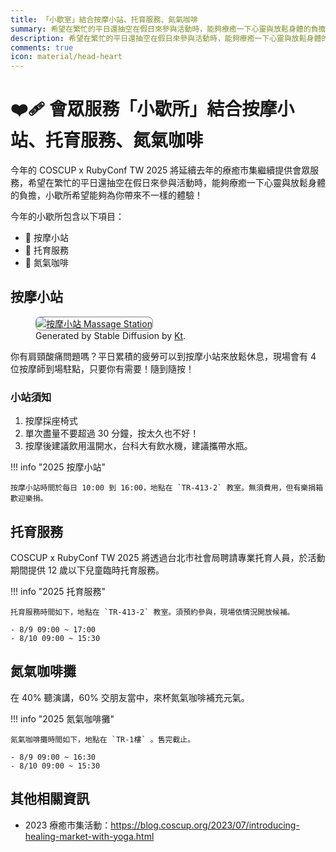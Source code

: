 ```yaml
---
title: 「小歇室」結合按摩小站、托育服務、氮氣咖啡
summary: 希望在繁忙的平日還抽空在假日來參與活動時，能夠療癒一下心靈與放鬆身體的負擔，療癒市集希望能夠為你帶來不一樣的體驗！
description: 希望在繁忙的平日還抽空在假日來參與活動時，能夠療癒一下心靈與放鬆身體的負擔，療癒市集希望能夠為你帶來不一樣的體驗！
comments: true
icon: material/head-heart
---
```


# :mending_heart: 會眾服務「小歇所」結合按摩小站、托育服務、氮氣咖啡

今年的 COSCUP x RubyConf TW 2025 將延續去年的療癒市集繼續提供會眾服務，希望在繁忙的平日還抽空在假日來參與活動時，能夠療癒一下心靈與放鬆身體的負擔，小歇所希望能夠為你帶來不一樣的體驗！

今年的小歇所包含以下項目：

- 💆 按摩小站
- 🎨 托育服務
- 🛌 氮氣咖啡


## 按摩小站

<figure markdown="span">
    <a href="https://secretary.coscup.org/s3/img/2023_sd_massage.png">
        <img src="https://secretary.coscup.org/s3/img/2023_sd_massage.png"
            alt="按摩小站 Massage Station" title="按摩小站 Massage Station"
            style="border-radius: 8px;border:1px solid hsl(0, 0%, 50%);">
    </a>
    <figcaption>Generated by Stable Diffusion by <a href="https://www.linkedin.com/in/katy-huang-8560101b9">Kt</a>.</figcaption>
</figure>

你有肩頸酸痛問題嗎？平日累積的疲勞可以到按摩小站來放鬆休息，現場會有 4 位按摩師到場駐點，只要你有需要！隨到隨按！

### 小站須知

1. 按摩採座椅式
2. 單次盡量不要超過 30 分鐘，按太久也不好！
3. 按摩後建議飲用溫開水，台科大有飲水機，建議攜帶水瓶。

!!! info "2025 按摩小站"

    按摩小站時間於每日 10:00 到 16:00，地點在 `TR-413-2` 教室。無須費用，但有樂捐箱歡迎樂捐。

## 托育服務

COSCUP x RubyConf TW 2025 將透過台北市社會局聘請專業托育人員，於活動期間提供 12 歲以下兒童臨時托育服務。

!!! info "2025 托育服務"

    托育服務時間如下，地點在 `TR-413-2` 教室。須預約參與，現場依情況開放候補。

    - 8/9 09:00 ~ 17:00
    - 8/10 09:00 ~ 15:30

## 氮氣咖啡攤

在 40% 聽演講，60% 交朋友當中，來杯氮氣咖啡補充元氣。


!!! info "2025 氮氣咖啡攤"

    氮氣咖啡攤時間如下，地點在 `TR-1樓` 。售完截止。
    
    - 8/9 09:00 ~ 16:30
    - 8/10 09:00 ~ 15:30


## 其他相關資訊

- 2023 療癒市集活動：<https://blog.coscup.org/2023/07/introducing-healing-market-with-yoga.html>
